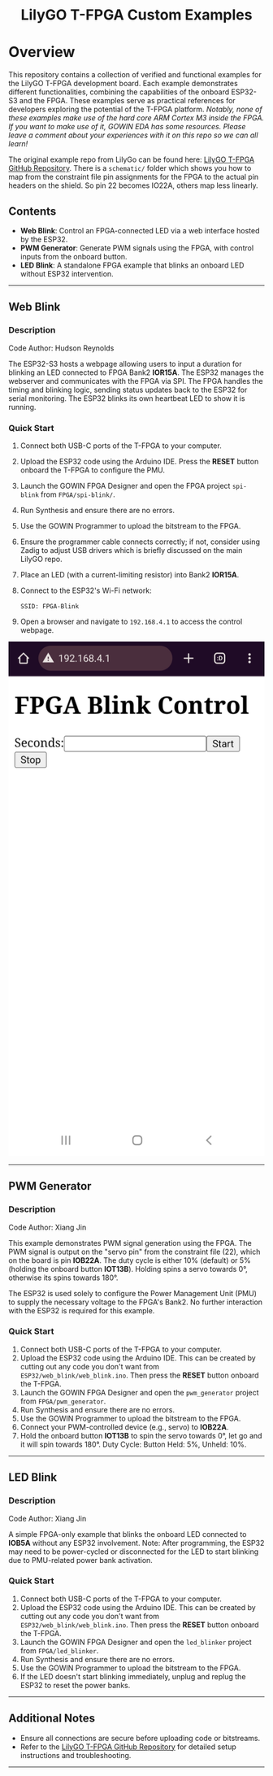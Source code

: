 <h1 align="center">LilyGO T-FPGA Custom Examples</h1>

# Overview

This repository contains a collection of verified and functional examples for the LilyGO T-FPGA development board. Each example demonstrates different functionalities, combining the capabilities of the onboard ESP32-S3 and the FPGA. These examples serve as practical references for developers exploring the potential of the T-FPGA platform. *Notably, none of these examples make use of the hard core ARM Cortex M3 inside the FPGA. If you want to make use of it, GOWIN EDA has some resources. Please leave a comment about your experiences with it on this repo so we can all learn!*

The original example repo from LilyGo can be found here: [LilyGO T-FPGA GitHub Repository](https://github.com/Xinyuan-LilyGO/T-FPGA/tree/main). There is a `schematic/` folder which shows you how to map from the constraint file pin assignments for the FPGA to the actual pin headers on the shield. So pin 22 becomes IO22A, others map less linearly. 

## Contents

- **Web Blink**: Control an FPGA-connected LED via a web interface hosted by the ESP32.
- **PWM Generator**: Generate PWM signals using the FPGA, with control inputs from the onboard button.
- **LED Blink**: A standalone FPGA example that blinks an onboard LED without ESP32 intervention.

---

## Web Blink

### Description
Code Author: Hudson Reynolds

The ESP32-S3 hosts a webpage allowing users to input a duration for blinking an LED connected to FPGA Bank2 **IOR15A**. The ESP32 manages the webserver and communicates with the FPGA via SPI. The FPGA handles the timing and blinking logic, sending status updates back to the ESP32 for serial monitoring. The ESP32 blinks its own heartbeat LED to show it is running.

### Quick Start

1. Connect both USB-C ports of the T-FPGA to your computer.
2. Upload the ESP32 code using the Arduino IDE. Press the **RESET** button onboard the T-FPGA to configure the PMU.
3. Launch the GOWIN FPGA Designer and open the FPGA project `spi-blink` from `FPGA/spi-blink/`.
4. Run Synthesis and ensure there are no errors.
5. Use the GOWIN Programmer to upload the bitstream to the FPGA.
6. Ensure the programmer cable connects correctly; if not, consider using Zadig to adjust USB drivers which is briefly discussed on the main LilyGO repo. 
7. Place an LED (with a current-limiting resistor) into Bank2 **IOR15A**.
8. Connect to the ESP32's Wi-Fi network:

   ```
   SSID: FPGA-Blink
   ```

9. Open a browser and navigate to `192.168.4.1` to access the control webpage.

![Web Interface](webpage.jpg)

---

## PWM Generator

### Description
Code Author: Xiang Jin

This example demonstrates PWM signal generation using the FPGA. The PWM signal is output on the "servo pin" from the constraint file (22), which on the board is pin **IOB22A**. The duty cycle is either 10% (default) or 5% (holding the onboard button **IOT13B**). Holding spins a servo towards 0°, otherwise its spins towards 180°.

The ESP32 is used solely to configure the Power Management Unit (PMU) to supply the necessary voltage to the FPGA's Bank2. No further interaction with the ESP32 is required for this example.

### Quick Start

1. Connect both USB-C ports of the T-FPGA to your computer.
2. Upload the ESP32 code using the Arduino IDE. This can be created by cutting out any code you don't want from `ESP32/web_blink/web_blink.ino`. Then press the **RESET** button onboard the T-FPGA.
3. Launch the GOWIN FPGA Designer and open the `pwm_generator` project from `FPGA/pwm_generator`.
4. Run Synthesis and ensure there are no errors.
5. Use the GOWIN Programmer to upload the bitstream to the FPGA.
6. Connect your PWM-controlled device (e.g., servo) to **IOB22A**.
7. Hold the onboard button **IOT13B** to spin the servo towards 0°, let go and it will spin towards 180°. Duty Cycle: Button Held: 5%, Unheld: 10%.

---

## LED Blink

### Description
Code Author: Xiang Jin

A simple FPGA-only example that blinks the onboard LED connected to **IOB5A** without any ESP32 involvement. Note: After programming, the ESP32 may need to be power-cycled or disconnected for the LED to start blinking due to PMU-related power bank activation.

### Quick Start

1. Connect both USB-C ports of the T-FPGA to your computer.
2. Upload the ESP32 code using the Arduino IDE. This can be created by cutting out any code you don't want from `ESP32/web_blink/web_blink.ino`. Then press the **RESET** button onboard the T-FPGA.
3. Launch the GOWIN FPGA Designer and open the `led_blinker` project from `FPGA/led_blinker`.
4. Run Synthesis and ensure there are no errors.
5. Use the GOWIN Programmer to upload the bitstream to the FPGA.
6. If the LED doesn't start blinking immediately, unplug and replug the ESP32 to reset the power banks.

---

## Additional Notes

- Ensure all connections are secure before uploading code or bitstreams.
- Refer to the [LilyGO T-FPGA GitHub Repository](https://github.com/Xinyuan-LilyGO/T-FPGA/tree/main) for detailed setup instructions and troubleshooting.

---
